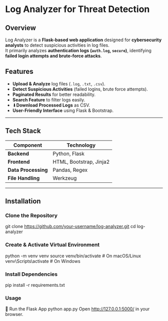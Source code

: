 #  Log Analyzer for Threat Detection

##  Overview
Log Analyzer is a **Flask-based web application** designed for **cybersecurity analysts** to detect suspicious activities in log files.  
It primarily analyzes **authentication logs (`auth.log`, `secure`)**, identifying **failed login attempts and brute-force attacks**.

##  Features
-  **Upload & Analyze** log files (`.log`, `.txt`, `.csv`).
-  **Detect Suspicious Activities** (failed logins, brute force attempts).
-  **Paginated Results** for better readability.
-  **Search Feature** to filter logs easily.
- ⬇**Download Processed Logs** as CSV.
- **User-Friendly Interface** using Flask & Bootstrap.

---

##  Tech Stack
| **Component** | **Technology** |
|--------------|---------------|
| **Backend**  | Python, Flask  |
| **Frontend** | HTML, Bootstrap, Jinja2 |
| **Data Processing** | Pandas, Regex |
| **File Handling** | Werkzeug |

---

##  Installation

###  Clone the Repository

git clone https://github.com/your-username/log-analyzer.git
cd log-analyzer

###  Create & Activate Virtual Environment

python -m venv venv
source venv/bin/activate    # On macOS/Linux
venv\Scripts\activate       # On Windows

###  Install Dependencies

pip install -r requirements.txt

###  Usage
🏁 Run the Flask App
python app.py
Open http://127.0.0.1:5000/ in your browser.